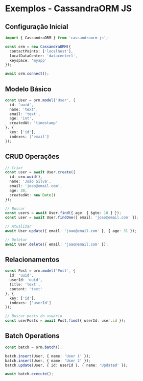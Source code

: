 # Exemplos - CassandraORM JS

## Configuração Inicial

```typescript
import { CassandraORM } from 'cassandraorm-js';

const orm = new CassandraORM({
  contactPoints: ['localhost'],
  localDataCenter: 'datacenter1',
  keyspace: 'myapp'
});

await orm.connect();
```

## Modelo Básico

```typescript
const User = orm.model('User', {
  id: 'uuid',
  name: 'text',
  email: 'text',
  age: 'int',
  createdAt: 'timestamp'
}, {
  key: ['id'],
  indexes: ['email']
});
```

## CRUD Operações

```typescript
// Criar
const user = await User.create({
  id: orm.uuid(),
  name: 'João Silva',
  email: 'joao@email.com',
  age: 30,
  createdAt: new Date()
});

// Buscar
const users = await User.find({ age: { $gte: 18 } });
const user = await User.findOne({ email: 'joao@email.com' });

// Atualizar
await User.update({ email: 'joao@email.com' }, { age: 31 });

// Deletar
await User.delete({ email: 'joao@email.com' });
```

## Relacionamentos

```typescript
const Post = orm.model('Post', {
  id: 'uuid',
  userId: 'uuid',
  title: 'text',
  content: 'text'
}, {
  key: ['id'],
  indexes: ['userId']
});

// Buscar posts do usuário
const userPosts = await Post.find({ userId: user.id });
```

## Batch Operations

```typescript
const batch = orm.batch();

batch.insert(User, { name: 'User 1' });
batch.insert(User, { name: 'User 2' });
batch.update(User, { id: userId }, { name: 'Updated' });

await batch.execute();
```
